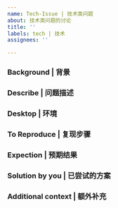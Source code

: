 ```yaml
---
name: Tech-Issue | 技术类问题
about: 技术类问题的讨论
title: ''
labels: tech | 技术
assignees: ''

---
```


### Background | 背景

### Describe | 问题描述

### Desktop | 环境

### To Reproduce | 复现步骤

### Expection | 预期结果

### Solution by you | 已尝试的方案

### Additional context | 额外补充
